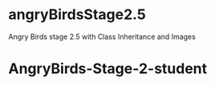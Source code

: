 # angryBirdsStage2.5
Angry Birds stage 2.5 with Class Inheritance and Images
# AngryBirds-Stage-2-student
